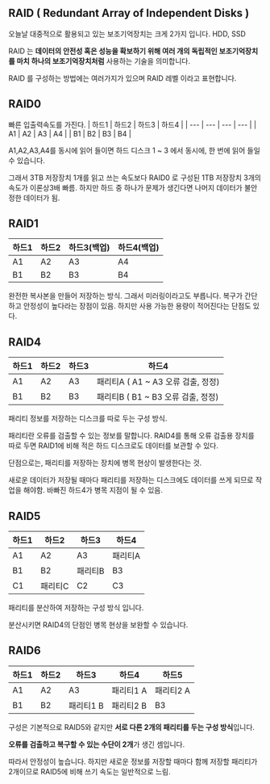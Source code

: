 ## RAID ( Redundant Array of Independent Disks )

오늘날 대중적으로 활용되고 있는 보조기억장치는 크게 2가지 입니다. HDD, SSD

RAID 는 **데이터의 안전성 혹은 성능을 확보하기 위해 여러 개의 독립적인 보조기억장치를 마치 하나의 보조기억장치처럼** 사용하는 기술을 의미합니다.

RAID 를 구성하는 방법에는 여러가지가 있으며 RAID 레벨 이라고 표현합니다.

## RAID0

빠른 입출력속도를 가진다.
| 하드1 | 하드2 | 하드3 | 하드4 |
| --- | --- | --- | --- |
| A1 | A2 | A3 | A4 |
| B1 | B2 | B3 | B4 |

A1,A2,A3,A4를 동시에 읽어 들이면 하드 디스크 1 ~ 3 에서 동시에, 한 번에 읽어 들일 수 있습니다.

그래서 3TB 저장장치 1개를 읽고 쓰는 속도보다 RAID0 로 구성된 1TB 저장장치 3개의 속도가 이론상3배 빠름. 하지만 하드 중 하나가 문제가 생긴다면 나머지 데이터가 불안정한 데이터가 됨.

## RAID1

| 하드1 | 하드2 | 하드3(백업) | 하드4(백업) |
| --- | --- | --- | --- |
| A1 | A2 | A3 | A4 |
| B1 | B2 | B3 | B4 |


완전한 복사본을 만들어 저장하는 방식. 그래서 미러링이라고도 부릅니다. 복구가 간단하고 안정성이 높다라는 장점이 있음. 하지만 사용 가능한 용량이 적어진다는 단점도 있다.

## RAID4

| 하드1 | 하드2 | 하드3 | 하드4 |
| --- | --- | --- | --- |
| A1 | A2 | A3 | 패리티A ( A1 ~ A3 오류 검출, 정정) |
| B1 | B2 | B3 | 패리티B ( B1 ~ B3 오류 검출, 정정) |

패리티 정보를 저장하는 디스크를 따로 두는 구성 방식.

패리티란 오류를 검출할 수 있는 정보를 말합니다. RAID4를 통해 오류 검출용 장치를 따로 두면 RAID1에 비해 적은 하드 디스크로도 데이터를 보관할 수 있다.

단점으로는, 패리티를 저장하는 장치에 병목 현상이 발생한다는 것.

새로운 데이터가 저장될 때마다 패리티를 저장하는 디스크에도 데이터를 쓰게 되므로 작업을 해야함. 바빠진 하드4가 병목 지점이 될 수 있음.

## RAID5

| 하드1 | 하드2 | 하드3 | 하드4 |
| --- | --- | --- | --- |
| A1 | A2 | A3 | 패리티A |
| B1 | B2 | 패리티B | B3 |
| C1 | 패리티C | C2 | C3 |

패리티를 분산하여 저장하는 구성 방식 입니다.

분산시키면 RAID4의 단점인 병목 현상을 보완할 수 있습니다.

## RAID6

| 하드1 | 하드2 | 하드3 | 하드4 | 하드5 |
| --- | --- | --- | --- | --- |
| A1 | A2 | A3 | 패리티1 A | 패리티2 A |
| B1 | B2 | 패리티1 B | 패리티2 B | B3 |

구성은 기본적으로 RAID5와 같지만 **서로 다른 2개의 패리티를 두는 구성 방식**입니다.

**오류를 검출하고 복구할 수 있는 수단이 2개**가 생긴 셈입니다.

따라서 안정성이 높습니다. 하지만 새로운 정보를 저장할 때마다 함께 저장할 패리티가 2개이므로 RAID5에 비해 쓰기 속도는 일반적으로 느림.